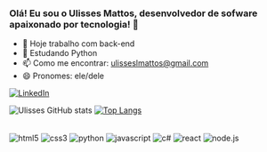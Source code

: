### Olá! Eu sou o Ulisses Mattos, desenvolvedor de sofware apaixonado por tecnologia! 👋

- 🔭 Hoje trabalho com back-end
- 🌱 Estudando Python
- 📫 Como me encontrar: ulisseslmattos@gmail.com
- 😄 Pronomes: ele/dele

[![LinkedIn](https://img.shields.io/badge/LinkedIn-0077B5?style=for-the-badge&logo=linkedin&logoColor=white)](https://www.linkedin.com/in/ulisses-mattos-00a825237/)

![Ulisses GitHub stats](https://github-readme-stats.vercel.app/api?username=UlissesMattos&show_icons=true&theme=ocean_dark)
[![Top Langs](https://github-readme-stats.vercel.app/api/top-langs/?username=UlissesMattos&layout=compact&langs_count=7&theme=ocean_dark)](https://github.com/anuraghazra/github-readme-stats)

<div style="display: inline_block"><br/>
    <img align="center" alt="html5" src="https://img.shields.io/badge/HTML5-E34F26?style=for-the-badge&logo=html5&logoColor=white">
    <img align="center" alt="css3" src="https://img.shields.io/badge/CSS3-1572B6?style=for-the-badge&logo=css3&logoColor=white">
    <img align="center" alt="python" src="https://img.shields.io/badge/Python-3776AB?style=for-the-badge&logo=python&logoColor=white">
    <img align="center" alt="javascript" src="https://img.shields.io/badge/JavaScript-F7DF1E?style=for-the-badge&logo=javascript&logoColor=black">
    <img align="center" alt="c#" src="https://img.shields.io/badge/C%23-239120?style=for-the-badge&logo=c-sharp&logoColor=white">
    <img align="center" alt="react" src="https://img.shields.io/badge/React-20232A?style=for-the-badge&logo=react&logoColor=61DAFB">
    <img align="center" alt="node.js" src="https://img.shields.io/badge/Node.js-43853D?style=for-the-badge&logo=node.js&logoColor=white">
</div>
